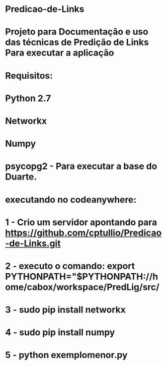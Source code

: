 # Predicao-de-Links
Projeto para Documentação e uso das técnicas de Predição de Links
Para executar a aplicação
==============
Requisitos:
==============


Python 2.7
==============

Networkx
==============

Numpy
==============

psycopg2 - Para executar a base do Duarte.
==============
executando no codeanywhere:
==============

1 - Crio um servidor apontando para https://github.com/cptullio/Predicao-de-Links.git
==============
2 - executo o comando: export PYTHONPATH="$PYTHONPATH://home/cabox/workspace/PredLig/src/
==============
3 - sudo pip install networkx
==============
4 - sudo pip install numpy
==============
5 - python exemplomenor.py
==============
